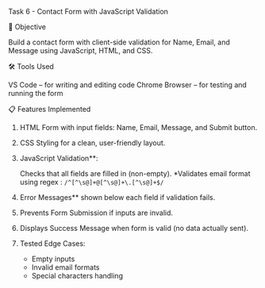 Task 6 - Contact Form with JavaScript Validation

📌 Objective

Build a contact form with client-side validation for Name, Email, and Message using JavaScript, HTML, and CSS.

🛠 Tools Used

VS Code – for writing and editing code
Chrome Browser – for testing and running the form

📋 Features Implemented

1. HTML Form with input fields: Name, Email, Message, and Submit button.
2. CSS Styling for a clean, user-friendly layout.
3. JavaScript Validation**:

    Checks that all fields are filled in (non-empty).
   *Validates email format using regex : `/^[^\s@]+@[^\s@]+\.[^\s@]+$/`
4. Error Messages** shown below each field if validation fails.
5. Prevents Form Submission if inputs are invalid.
6. Displays Success Message when form is valid (no data actually sent).
7. Tested Edge Cases:

   * Empty inputs
   * Invalid email formats
   * Special characters handling
